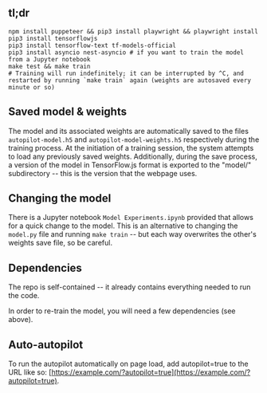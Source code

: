 ## tl;dr


```
npm install puppeteer && pip3 install playwright && playwright install
pip3 install tensorflowjs
pip3 install tensorflow-text tf-models-official
pip3 install asyncio nest-asyncio # if you want to train the model from a Jupyter notebook
make test && make train
# Training will run indefinitely; it can be interrupted by ^C, and restarted by running `make train` again (weights are autosaved every minute or so)
```

## Saved model & weights

The model and its associated weights are automatically saved to the files `autopilot-model.h5` and `autopilot-model-weights.h5` respectively during the training process. At the initiation of a training session, the system attempts to load any previously saved weights. Additionally, during the save process, a version of the model in TensorFlow.js format is exported to the "model/" subdirectory -- this is the version that the webpage uses.

## Changing the model

There is a Jupyter notebook `Model Experiments.ipynb` provided that allows for a quick change to the model. This is an alternative to changing the `model.py` file and running `make train` -- but each way overwrites the other's weights save file, so be careful.

## Dependencies

The repo is self-contained -- it already contains everything needed to run the code.

In order to re-train the model, you will need a few dependencies (see above).

## Auto-autopilot

To run the autopilot automatically on page load, add autopilot=true to the URL like so: [https://example.com/?autopilot=true](https://example.com/?autopilot=true).